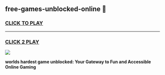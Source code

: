 
## free-games-unblocked-online 👋
<h3>
<a href="https://premium.freeplayer.one?title=free-games-unblocked-online&ref=14F">CLICK TO PLAY</a></h3>
<hr>

<h3>
<a href="https://premium.freeplayer.one?title=free-games-unblocked-online&ref=14F">CLICK 2 PLAY</a>
  
</h3>

<a href="https://premium.freeplayer.one?title=free-games-unblocked-online&ref=12F/"><img src="https://clearcache.store/games.png"></a>


**worlds hardest game unblocked: Your Gateway to Fun and Accessible Online Gaming**
